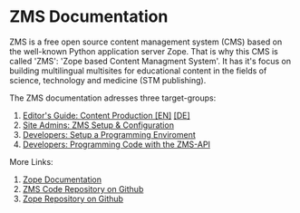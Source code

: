 # ZMS Documentation

ZMS is a free open source content management system (CMS) based on the well-known Python application server Zope. That is why this CMS is called 'ZMS': 'Zope based Content Managment System'. It has it's focus on building multilingual multisites for educational content in the fields of science, technology and medicine (STM publishing).
<!-- DE:
ZMS ist ein freies Open-Source-Content-Management-System (CMS), das auf dem bekannten Python-Applikationsserver Zope basiert. Deshalb der Name 'ZMS': 'Zope based Content Managment System'. ZMS setzt den Schwerpunkt auf den Aufbau mehrsprachiger Multisites, primär für Bildungs-orientierte Inhalte in den Bereichen Wissenschaft, Technik und Medizin (STM-Publishing).
-->

The ZMS documentation adresses three target-groups:

1. <a href="edit_intro_en.md">Editor's Guide: Content Production [EN]</a> <a href="edit_intro_de.md">[DE]</a>
1. <a href="admin_intro_en.md">Site Admins: ZMS Setup & Configuration</a>
1. <a href="develop_intro_en.md">Developers: Setup a Programming Enviroment</a>
1. <a href="develop_api_exampels_en.md">Developers: Programming Code with the ZMS-API</a>

More Links:
1. <a href="https://zope.readthedocs.io/"> Zope Documentation</a>
1. <a href="https://github.com/zms-publishingZMS5">ZMS Code Repository on Github</a>
1. <a href="https://github.com/zopefoundation/Zope">Zope Repository on Github</a>



